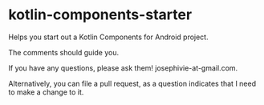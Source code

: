 # kotlin-components-starter
Helps you start out a Kotlin Components for Android project.

The comments should guide you.

If you have any questions, please ask them!  josephivie-at-gmail.com.

Alternatively, you can file a pull request, as a question indicates that I need to make a change to it.
